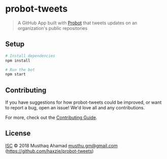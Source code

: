 # probot-tweets

> A GitHub App built with [Probot](https://github.com/probot/probot) that tweets updates on an organization's public repositories

## Setup

```sh
# Install dependencies
npm install

# Run the bot
npm start
```

## Contributing

If you have suggestions for how probot-tweets could be improved, or want to report a bug, open an issue! We'd love all and any contributions.

For more, check out the [Contributing Guide](CONTRIBUTING.md).

## License

[ISC](LICENSE) © 2018 Musthaq Ahamad <musthu.gm@gmail.com> (https://github.com/haxzie/probot-tweets)
